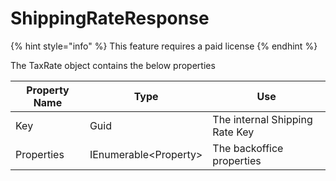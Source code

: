 # ShippingRateResponse

{% hint style="info" %}
This feature requires a paid license
{% endhint %}

The TaxRate object contains the below properties

| Property Name | Type                   | Use                            |
| ------------- | ---------------------- | ------------------------------ |
| Key           | Guid                   | The internal Shipping Rate Key |
| Properties    | IEnumerable\<Property> | The backoffice properties      |
